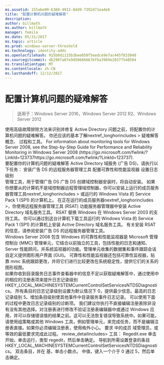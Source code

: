 ```yaml
---
ms.assetid: 155abe09-6360-4913-8dd9-7392d71ea4e6
title: "配置计算机问题的疑难解答"
description: 
author: billmath
ms.author: billmath
manager: femila
ms.date: 05/31/2017
ms.topic: article
ms.prod: windows-server-threshold
ms.technology: identity-adds
ms.openlocfilehash: 915b8d1133b3bee050f5eedce9e7ac445f833048
ms.sourcegitcommit: db290fa07e9d50686667bfba3969e20377548504
ms.translationtype: MT
ms.contentlocale: zh-CN
ms.lasthandoff: 12/12/2017
---
```

# <a name="configuring-a-computer-for-troubleshooting"></a>配置计算机问题的疑难解答

>适用于：Windows Server 2016，Windows Server 2012 R2、Windows Server 2012


<developerConceptualDocument xmlns="https://ddue.schemas.microsoft.com/authoring/2003/5" xmlns:xlink="https://www.w3.org/1999/xlink" xmlns:xsi="https://www.w3.org/2001/XMLSchema-instance" xsi:schemaLocation="https://ddue.schemas.microsoft.com/authoring/2003/5 http://clixdevr3.blob.core.windows.net/ddueschema/developer.xsd">
  <introduction>
    <para>使用高级故障排除方法来识别并修复 Active Directory 问题之前，将配置你的计算机问题的疑难解答。 你还应该的基本了解<token>nextref_longhorincludes > 疑难解答概念、 过程和工具。 </para>
    <para>For information about monitoring tools for Windows Server 2008, see the Step-by-Step Guide for Performance and Reliability Monitoring in Windows Server 2008 (<externalLink><linkText>https://go.microsoft.com/fwlink/?LinkId=123737</linkText><linkUri>https://go.microsoft.com/fwlink/?LinkId=123737</linkUri></externalLink>).</para>
  </introduction>
  <section>
    <title>以获取疑难解答配置任务</title>
    <content>
      <para>要配置你的计算机问题的疑难解答 Active Directory 域服务 (广告 DS)，请执行以下任务：</para>
      <para>
        <link xlink:href="#BKMK_2">安装广告 DS 的远程服务器管理工具</link>
      </para>
      <para>
        <link xlink:href="#BKMK_3">配置可靠性和性能监视器</link>
      </para>
      <para>
        <link xlink:href="#BKMK_4">设置日志级别</link>
      </para>
    </content>
    <sections>
      <section address="BKMK_2">
        <title>安装广告 DS 远程服务器管理工具</title>
        <content>
          <para>管理工具，用于管理广告 DS 广告 DS 创建域控制器安装时，将自动安装。 如果你想要从的计算机不是域控制器远程管理域控制器，你可以安装上运行的成员服务器管理工具<token>nextref_longhorincludes > 或运行的 Windows Vista 的 Service Pack 1 (SP1) 的计算机上。 在正在运行的成员服务器<token>nextref_longhorincludes >，你使用远程服务器管理工具 (RSAT) 功能服务器管理器中安装 Active Directory 域名服务工具。 RSAT 替换 Windows 在 Windows Server 2003 的支持工具。 你可以通过到这台计算机下载工具运行的 Windows Vista 的 Service Pack 1 (SP1) 的计算机上安装 Active Directory 域名服务工具。</para>
          <para>有关安装 RSAT 的信息，请参阅<link xlink:href="610ba7d9-51b5-4e14-9232-0510a9091aba">安装广告 DS 的远程服务器管理工具</link>。</para>
        </content>
      </section>
      <section address="BKMK_3">
        <title>配置可靠性和性能监视器</title>
        <content>
          <para>Windows Server 2008 包含 Windows 的可靠性和性能监视器是 Microsoft 管理控制台 (MMC) 管理单元，它结合以前独立的工具，包括性能的日志和通知、 Server 性能顾问，并系统监视器的功能。管理单元收集的数据集和事件跟踪会话自定义提供图形用户界面 (GUI)。 </para>
          <para>可靠性和性能监视器还包括可靠性监视器，贴靠 mmc 系统跟踪更改，并将它们进行比较更改在系统稳定性，提供它们的关系的图形视图。 </para>
        </content>
      </section>
      <section address="BKMK_4">
        <title>设置日志级别</title>
        <content>
          <para>如果你收到目录服务日志事件查看器中的信息不足以获取疑难解答中，通过使用中的相应的注册表项来提升日志记录级别 <embeddedLabel>HKEY_LOCAL_MACHINESYSTEMCurrentControlSetServicesNTDSDiagnostics</embeddedLabel>。 </para>
          <para>所有条目的日志记录级别设置为默认情况下 <embeddedLabel>0</embeddedLabel>，提供最少信息。最高的日志记录级别 <embeddedLabel>5</embeddedLabel>。增加条目级别使其他事件中目录服务事件日志记录。 </para>
          <para>可以使用下面的过程中更改日志记录级别的诊断项。 </para>
          <alert class="caution">
            <para>我们建议你执行不直接编辑注册表除非没有没有其他选择。对注册表进行修改不验证注册表编辑器中或通过 Windows 应用，并可以存储错误值的结果之前。这可以无法恢复错误导致系统中。如果可能，请使用组策略或其他 Windows 工具，例如管理单元，来完成任务，而不是编辑注册表直接。如果你必须编辑注册表，使用格外小心。 </para>
          </alert>
          <para>
            <embeddedLabel>要求</embeddedLabel>
          </para>
          <list class="bullet">
            <listItem>
              <para>中的成员 <embeddedLabel>域管理员</embeddedLabel>，或等效的最低要求完成此过程。 <token>review_detailincludes></para>
            </listItem>
            <listItem>
              <para>工具： Regedit.exe</para>
            </listItem>
          </list>
          <procedure>
            <title>更改日志记录级别的诊断项</title>
            <steps class="ordered">
              <step>
                <content>
                  <para>单击<ui>开始</ui>，单击<ui>运行</ui>，类型 <userInput>regedit</userInput>，然后单击<ui>确定</ui>。</para>
                </content>
              </step>
              <step>
                <content>
                  <para>导航到所需设置登录的条目 <embeddedLabel>HKEY_LOCAL_MACHINESYSTEMCurrentControlSetServicesNTDSDiagnostics</embeddedLabel>。</para>
                </content>
              </step>
              <step>
                <content>
                  <para>双击条目，并在 <embeddedLabel>基</embeddedLabel>，单击<embeddedLabel>小数点</embeddedLabel>。</para>
                </content>
              </step>
              <step>
                <content>
                  <para>中<embeddedLabel>值</embeddedLabel>，键入一个介于 <embeddedLabel>0</embeddedLabel> 通过 <embeddedLabel>5</embeddedLabel>，然后单击<ui>确定</ui>。</para>
                </content>
              </step>
            </steps>
          </procedure>
        </content>
      </section>
    </sections>
  </section>
  <relatedTopics />
</developerConceptualDocument>


